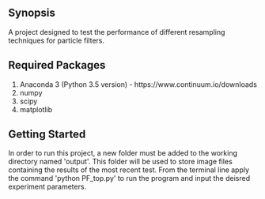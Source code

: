 ## Synopsis

A project designed to test the performance of different resampling techniques for particle filters.  

## Required Packages
<ol>
    <li>Anaconda 3 (Python 3.5 version) - https://www.continuum.io/downloads</li>
    <li>numpy</li>
    <li>scipy</li>
    <li>matplotlib</li>
</ol>

## Getting Started

In order to run this project, a new folder must be added to the working directory named 'output'. This folder will be used to store image files containing the results of the most recent test. From the terminal line apply the command 'python PF_top.py' to run the program and input the deisred experiment parameters. 

